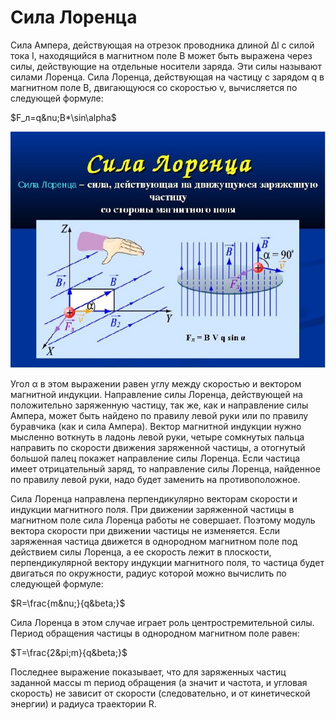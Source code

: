 # Сила Лоренца
Сила Ампера, действующая на отрезок проводника длиной Δl с силой тока I, находящийся в магнитном поле B может быть выражена через силы, действующие на отдельные носители заряда. Эти силы называют силами Лоренца. Сила Лоренца, действующая на частицу с зарядом q в магнитном поле B, двигающуюся со скоростью v, вычисляется по следующей формуле:

$F_л=q&nu;B*\sin\alpha$

![](img/sreen2.jpg)

Угол α в этом выражении равен углу между скоростью и вектором магнитной индукции. Направление силы Лоренца, действующей на положительно заряженную частицу, так же, как и направление силы Ампера, может быть найдено по правилу левой руки или по правилу буравчика (как и сила Ампера). Вектор магнитной индукции нужно мысленно воткнуть в ладонь левой руки, четыре сомкнутых пальца направить по скорости движения заряженной частицы, а отогнутый большой палец покажет направление силы Лоренца. Если частица имеет отрицательный заряд, то направление силы Лоренца, найденное по правилу левой руки, надо будет заменить на противоположное.

Сила Лоренца направлена перпендикулярно векторам скорости и индукции магнитного поля. При движении заряженной частицы в магнитном поле сила Лоренца работы не совершает. Поэтому модуль вектора скорости при движении частицы не изменяется. Если заряженная частица движется в однородном магнитном поле под действием силы Лоренца, а ее скорость лежит в плоскости, перпендикулярной вектору индукции магнитного поля, то частица будет двигаться по окружности, радиус которой можно вычислить по следующей формуле:

$R=\frac{m&nu;}{q&beta;}$

Сила Лоренца в этом случае играет роль центростремительной силы. Период обращения частицы в однородном магнитном поле равен:

$T=\frac{2&pi;m}{q&beta;}$

Последнее выражение показывает, что для заряженных частиц заданной массы m период обращения (а значит и частота, и угловая скорость) не зависит от скорости (следовательно, и от кинетической энергии) и радиуса траектории R.
